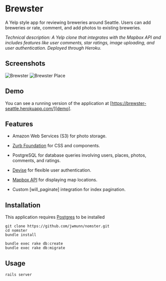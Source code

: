 # Brewster

A Yelp style app for reviewing breweries around Seattle. Users can add breweries or rate, comment, and add photos to existing breweries.

*Technical description: A Yelp clone that integrates with the Mapbox API and includes features like user comments, star ratings, image uploading, and user authentication. Deployed through Heroku.*

## Screenshots
![Brewster](https://raw.githubusercontent.com/jwmunn/nomster/master/app/assets/images/brewster-index.png "Brewster Seattle Homepage")
![Brewster Place](https://raw.githubusercontent.com/jwmunn/nomster/master/app/assets/images/brewster-show.png "Brewster Brewery Show Page")

## Demo
You can see a running version of the application at
[https://brewster-seattle.herokuapp.com/][demo].

[demo]: https://brewster-seattle.herokuapp.com/

## Features

* Amazon Web Services (S3) for photo storage.

* [Zurb Foundation](https://github.com/zurb/foundation-rails) for CSS and components.

* PostgreSQL for database queries involving users, places, photos, comments, and ratings.

* [Devise](https://github.com/plataformatec/devise) for flexible user authentication.

* [Mapbox API](https://www.mapbox.com/api-documentation/) for displaying map locations.

* Custom [will_paginate] integration for index pagination.

## Installation
This application requires [Postgres](http://www.postgresql.org/) to be installed

    git clone https://github.com/jwmunn/nomster.git
    cd nomster
    bundle install

    bundle exec rake db:create
    bundle exec rake db:migrate

## Usage
    rails server